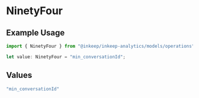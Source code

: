 # NinetyFour

## Example Usage

```typescript
import { NinetyFour } from "@inkeep/inkeep-analytics/models/operations";

let value: NinetyFour = "min_conversationId";
```

## Values

```typescript
"min_conversationId"
```